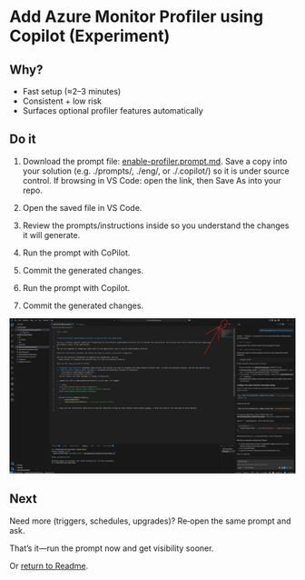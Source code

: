 # Add Azure Monitor Profiler using Copilot (Experiment)

## Why?

- Fast setup (≈2–3 minutes)
- Consistent + low risk
- Surfaces optional profiler features automatically

## Do it

1. Download the prompt file: [enable-profiler.prompt.md](../prompts/enable-profiler.prompt.md). Save a copy into your solution (e.g. ./prompts/, ./eng/, or ./.copilot/) so it is under source control. If browsing in VS Code: open the link, then Save As into your repo.
2. Open the saved file in VS Code.
3. Review the prompts/instructions inside so you understand the changes it will generate.
4. Run the prompt with CoPilot.
5. Commit the generated changes.

4. Run the prompt with Copilot.
5. Commit the generated changes.

![Screenshots shows that Profiler added by Copilot](./images/enable-profiler-by-copilot.png)

## Next

Need more (triggers, schedules, upgrades)? Re‑open the same prompt and ask.

That’s it—run the prompt now and get visibility sooner.

Or [return to Readme](../README.md).
